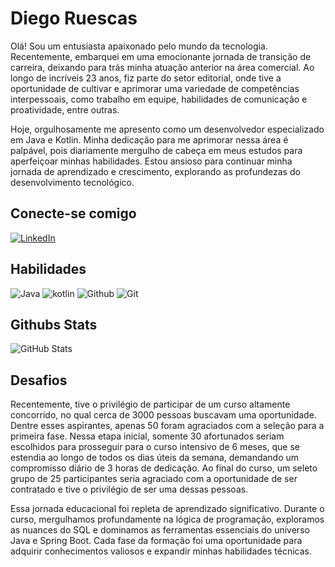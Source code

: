 # Diego Ruescas

Olá! Sou um entusiasta apaixonado pelo mundo da tecnologia. Recentemente, embarquei em uma emocionante jornada de transição de carreira, deixando para trás minha atuação anterior na área comercial. Ao longo de incríveis 23 anos, fiz parte do setor editorial, onde tive a oportunidade de cultivar e aprimorar uma variedade de competências interpessoais, como trabalho em equipe, habilidades de comunicação e proatividade, entre outras.

Hoje, orgulhosamente me apresento como um desenvolvedor especializado em Java e Kotlin. Minha dedicação para me aprimorar nessa área é palpável, pois diariamente mergulho de cabeça em meus estudos para aperfeiçoar minhas habilidades. Estou ansioso para continuar minha jornada de aprendizado e crescimento, explorando as profundezas do desenvolvimento tecnológico.

## Conecte-se comigo
[![LinkedIn](https://img.shields.io/badge/LinkedIn-035efc?style=for-the-badge&logo=linkedin&logoColor=FFF)](https://www.linkedin.com/in/diegoru/)
## Habilidades
![Java](https://img.shields.io/badge/Java-035efc?style=for-the-badge&logo=openjdk&logoColor=white)
![kotlin](https://img.shields.io/badge/Kotlin-035efc?&style=for-the-badge&logo=kotlin&logoColor=white)
![Github](https://img.shields.io/badge/GitHub-035efc?style=for-the-badge&logo=github&logoColor=white)
![Git](https://img.shields.io/badge/GIT-035efc?style=for-the-badge&logo=git&logoColor=white)
## Githubs Stats
![GitHub Stats](https://github-readme-stats.vercel.app/api?username=diegoru&theme=FFF&bg_color=035efc&border_color=30A3DC&show_icons=true&icon_color=30A3DC&title_color=FFF&text_color=FFF&hide_title=true&hide=stars)

## Desafios
Recentemente, tive o privilégio de participar de um curso altamente concorrido, no qual cerca de 3000 pessoas buscavam uma oportunidade. Dentre esses aspirantes, apenas 50 foram agraciados com a seleção para a primeira fase. Nessa etapa inicial, somente 30 afortunados seriam escolhidos para prosseguir para o curso intensivo de 6 meses, que se estendia ao longo de todos os dias úteis da semana, demandando um compromisso diário de 3 horas de dedicação. Ao final do curso, um seleto grupo de 25 participantes seria agraciado com a oportunidade de ser contratado e tive o privilégio de ser uma dessas pessoas.

Essa jornada educacional foi repleta de aprendizado significativo. Durante o curso, mergulhamos profundamente na lógica de programação, exploramos as nuances do SQL e dominamos as ferramentas essenciais do universo Java e Spring Boot. Cada fase da formação foi uma oportunidade para adquirir conhecimentos valiosos e expandir minhas habilidades técnicas.
